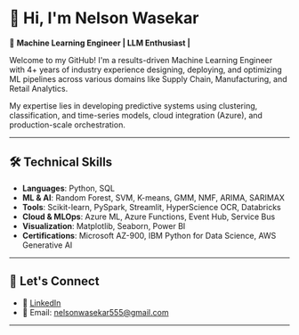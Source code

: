 # 👋 Hi, I'm Nelson Wasekar

🎯 **Machine Learning Engineer | LLM Enthusiast |**

Welcome to my GitHub! I'm a results-driven Machine Learning Engineer with 4+ years of industry experience designing, deploying, and optimizing ML pipelines across various domains like Supply Chain, Manufacturing, and Retail Analytics.

My expertise lies in developing predictive systems using clustering, classification, and time-series models, cloud integration (Azure), and production-scale orchestration.

---

## 🛠️ Technical Skills

- **Languages**: Python, SQL  
- **ML & AI**: Random Forest, SVM, K-means, GMM, NMF, ARIMA, SARIMAX  
- **Tools**: Scikit-learn, PySpark, Streamlit, HyperScience OCR, Databricks  
- **Cloud & MLOps**: Azure ML, Azure Functions, Event Hub, Service Bus  
- **Visualization**: Matplotlib, Seaborn, Power BI  
- **Certifications**: Microsoft AZ-900, IBM Python for Data Science, AWS Generative AI 

---


## 🤝 Let's Connect

- 💼 [LinkedIn](https://www.linkedin.com/in/nelsonwasekar)
- 📧 Email: nelsonwasekar555@gmail.com

---

